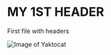 # MY 1ST HEADER



First file with headers

![Image of Yaktocat](https://octodex.github.com/images/yaktocat.png)
